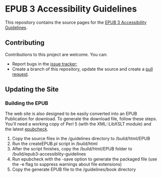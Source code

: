 # EPUB 3 Accessibility Guidelines

This repository contains the source pages for the [EPUB 3 Accessibility Guidelines](http://www.idpf.org/accessibility/guidelines/).

## Contributing

Contributions to this project are welcome. You can:

- Report bugs in the [issue tracker](issues/);
- Create a branch of this repository, update the source and create a [pull request](pulls/).

## Updating the Site

### Building the EPUB

The web site is also designed to be easily converted into an EPUB Publication for download. To generate the download file, follow these steps. You'll need a working copy of Perl 5 (with the XML::LibXSLT module) and the latest [epubcheck](https://github.com/IDPF/epubcheck/).

1. Copy the source files in the /guidelines directory to /build/html/EPUB
2. Run the createEPUB.pl script in /build/html
3. After the script finishes, copy the /build/html/EPUB folder to /build/epub3-accessiblity-guidelines
4. Run epubcheck with the -save option to generate the packaged file (use the -e flag to suppress warnings about file extensions)
5. Copy the generate EPUB file to the /guidelines/book directory
